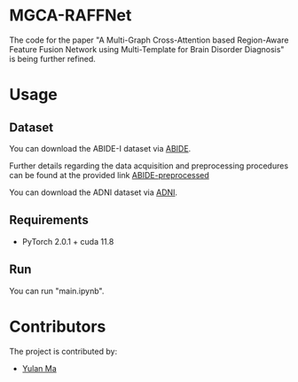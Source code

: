 # MGCA-RAFFNet
The code for the paper "A Multi-Graph Cross-Attention based Region-Aware Feature Fusion Network using Multi-Template for Brain Disorder Diagnosis" is being further refined.



# Usage
## Dataset 
You can download the ABIDE-I dataset via [ABIDE](https://fcon\_1000.projects.nitrc.org/indi/abide).

Further details regarding the data acquisition and preprocessing procedures can be found at the provided link [ABIDE-preprocessed](https://preprocessed-connectomes-project.org/abide/)

You can download the ADNI dataset via [ADNI](http://adni.loni.usc.edu/).

## Requirements
* PyTorch 2.0.1 + cuda 11.8
  
## Run 
You can run "main.ipynb". 

# Contributors
The project is contributed by:
* [Yulan Ma](https://github.com/mylbuaa)
